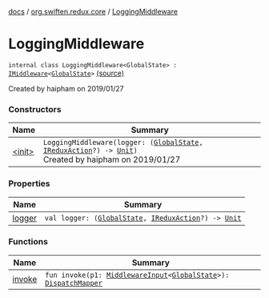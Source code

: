 [docs](../../index.md) / [org.swiften.redux.core](../index.md) / [LoggingMiddleware](./index.md)

# LoggingMiddleware

`internal class LoggingMiddleware<GlobalState> : `[`IMiddleware`](../-i-middleware.md)`<`[`GlobalState`](index.md#GlobalState)`>` [(source)](https://github.com/protoman92/KotlinRedux/tree/master/common/common-core/src/main/kotlin/org/swiften/redux/core/LoggingMiddleware.kt#L14)

Created by haipham on 2019/01/27

### Constructors

| Name | Summary |
|---|---|
| [&lt;init&gt;](-init-.md) | `LoggingMiddleware(logger: (`[`GlobalState`](index.md#GlobalState)`, `[`IReduxAction`](../-i-redux-action.md)`?) -> `[`Unit`](https://kotlinlang.org/api/latest/jvm/stdlib/kotlin/-unit/index.html)`)`<br>Created by haipham on 2019/01/27 |

### Properties

| Name | Summary |
|---|---|
| [logger](logger.md) | `val logger: (`[`GlobalState`](index.md#GlobalState)`, `[`IReduxAction`](../-i-redux-action.md)`?) -> `[`Unit`](https://kotlinlang.org/api/latest/jvm/stdlib/kotlin/-unit/index.html) |

### Functions

| Name | Summary |
|---|---|
| [invoke](invoke.md) | `fun invoke(p1: `[`MiddlewareInput`](../-middleware-input/index.md)`<`[`GlobalState`](index.md#GlobalState)`>): `[`DispatchMapper`](../-dispatch-mapper.md) |
